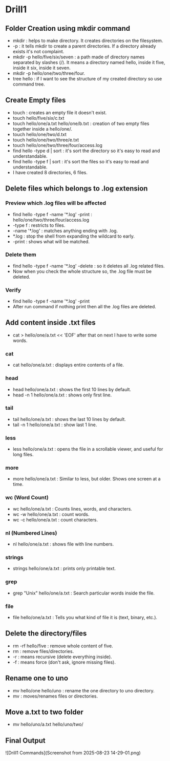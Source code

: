 # Drill1

## Folder Creation using mkdir command
* mkdir : helps to make directory. It creates directories on the filesystem.
* -p : it tells mkdir to create a parent directories. If a directory already exists it's not complaint. 
* mkdir -p hello/five/six/seven : a path made of directory names separated by slashes (/). It means a directory named hello, inside it five, inside it six, inside it seven.
* mkdir -p hello/one/two/three/four.
* tree hello : if I want to see the structure of my created directory so use command tree.

## Create Empty files
* touch : creates  an empty file it doesn't exist.
* touch hello/five/six/c.txt
* touch hello/one/a.txt hello/one/b.txt : creation of two empty files together inside a hello/one/.
* touch hello/one/two/d.txt
* touch hello/one/two/three/e.txt
* touch hello/one/two/three/four/access.log
* find hello -type d | sort : it's sort the directory so it's easy to read and understandable.
* find hello -type f | sort : it's sort the files so it's easy to read and understandable.
* I have created 8 directories, 6 files.

## Delete files which belongs to .log extension

### Preview which .log files will be affected
* find hello -type f -name '*.log' -print : hello/one/two/three/four/access.log
* -type f : restricts to files.
* -name '*.log' : matches anything ending with .log.
* *.log : stop the shell from expanding the wildcard to early.
* -print : shows what will be matched.

### Delete them
* find hello -type f -name '*.log' -delete : so it deletes all .log related files.
* Now when you check the whole structure so, the .log file must be deleted.

### Verify
* find hello -type f -name '*.log' -print
* After run command if nothing print then all the .log files are deleted.

## Add content inside .txt files
* cat > hello/one/a.txt << 'EOF' after that on next I have to write some words.

### cat
* cat hello/one/a.txt : displays entire contents of a file.

### head 
* head hello/one/a.txt : shows the first 10 lines by default.
* head -n 1 hello/one/a.txt : shows only first line.

### tail
* tail hello/one/a.txt : shows the last 10 lines by default.
* tail -n 1 hello/one/a.txt : show last 1 line.

### less
* less hello/one/a.txt : opens the file in a scrollable viewer, and useful for long files.

### more
* more hello/one/a.txt : Similar to less, but older. Shows one screen at a time.

### wc (Word Count)
* wc hello/one/a.txt : Counts lines, words, and characters.
* wc -w hello/one/a.txt : count words.
* wc -c hello/one/a.txt : count characters.

### nl (Numbered Lines)
* nl hello/one/a.txt : shows file with line numbers.

### strings
* strings hello/one/a.txt : prints only printable text.

### grep
* grep "Unix" hello/one/a.txt : Search particular words inside the file.

### file
* file hello/one/a.txt : Tells you what kind of file it is (text, binary, etc.).

## Delete the directory/files
* rm -rf hello/five : remove whole content of five.
* rm : remove files/directories.
* -r : means recursive (delete everything inside).
* -f : means force (don't ask, ignore missing files).

## Rename one to uno
* mv hello/one hello/uno : rename the one directory to uno directory.
* mv : moves/renames files or directories.

## Move a.txt to two folder
* mv hello/uno/a.txt hello/uno/two/ 

## Final Output
![Drill1 Commands](Screenshot from 2025-08-23 14-29-01.png)








